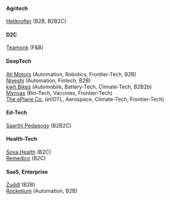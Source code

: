 #### Agritech

[Helikrofter](https://helicrofter.com/) (B2B, B2B2C)

####  D2C

[Teamonk](https://teamonk.com/) (F&B)




#### DeepTech

[Ati Motors](https://www.atimotors.com/) (Automation, Robotics, Frontier-Tech, B2B)\
[Niveshi](http://niveshi.com/) (Automation, Fintech, B2B)\
[kwh Bikes](https://www.kwhbikes.com/) (Automobile, Battery-Tech, Climate-Tech, B2B2b)\
[Mynvax](http://mynvax.com/) (Bio-Tech, Vaccines, Frontier-Tech)\
[The ePlane Co.](https://www.eplane.ai/) (eVOTL, Aerospace, Climate-Tech, Frontier-Tech)


#### Ed-Tech

[Saarthi Pedagogy](https://www.saarthipedagogy.com/) (B2B2C)

#### Health-Tech

[Sova.Health](https://www.sova.health/) (B2C)\
[Remedico](https://remedicohealth.com/) (B2C)




#### SaaS, Enterprise

[Zuddl](https://www.zuddl.com/) (B2B)\
[Rocketium](https://rocketium.com/) (Automation, B2B)




